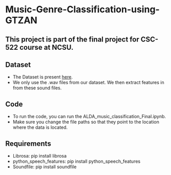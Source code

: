 # Music-Genre-Classification-using-GTZAN
## This project is part of the final project for CSC-522 course at NCSU.
## Dataset
- The Dataset is present [here](https://www.kaggle.com/datasets/andradaolteanu/gtzan-dataset-music-genre-classification).
- We only use the .wav files from our dataset. We then extract features in from these sound files.


## Code

- To run the code, you can run the ALDA_music_classification_Final.ipynb. 
- Make sure you change the file paths so that they point to the location where the data is located.

## Requirements

- Librosa: pip install librosa
- python_speech_features: pip install python_speech_features
- Soundfile: pip install soundfile
